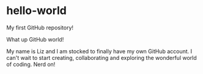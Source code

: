 # hello-world
My first GitHub repository!

What up GitHub world!

My name is Liz and I am stocked to finally have my own GitHub account. I can't wait to start creating, collaborating and exploring the wonderful world of coding. Nerd on!

